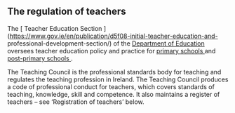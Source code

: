 ##  The regulation of teachers

The [ Teacher Education Section
](https://www.gov.ie/en/publication/d5f08-initial-teacher-education-and-
professional-development-section/) of the [ Department of Education
](https://www.gov.ie/en/organisation/department-of-education/) oversees
teacher education policy and practice for [ primary schools
](https://www.citizensinformation.ie/en/education/primary_and_post_primary_education/going_to_primary_school/)
and [ post-primary schools
](https://www.citizensinformation.ie/en/education/primary_and_post_primary_education/going_to_post_primary_school/)
.

The Teaching Council is the professional standards body for teaching and
regulates the teaching profession in Ireland. The Teaching Council produces a
code of professional conduct for teachers, which covers standards of teaching,
knowledge, skill and competence. It also maintains a register of teachers –
see ‘Registration of teachers’ below.
